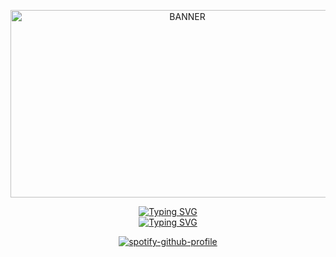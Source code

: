 

<p align="center"> <img src="https://i.ibb.co/k8xPcJH/for-github.png" width="550" height="300" alt="BANNER"/> 
  
<div align="center">
  <a href="https://git.io/typing-svg">
    <img src="https://readme-typing-svg.demolab.com?font=Barrio&duration=2000&pause=10&color=0F5F7DFF&center=true&vCenter=true&width=435&lines=salt+to+taste;salt+for+the+little+hole;in+that+face" alt="Typing SVG" />
  </a>
</div>

<div align="center">
  <a href="https://git.io/typing-svg">
    <img src="https://readme-typing-svg.demolab.com?font=Krona+One&size=15&duration=0.1&pause=1000&color=188182FF&center=true&vCenter=true&repeat=false&width=435&lines=always+ask+for+name+%26+pronouns" alt="Typing SVG" />
   </a>
</div>

<p align="center">
  <a href="https://spotify-github-profile.kittinanx.com/api/view?uid=nxy9aa2smpdjkrrbx547hnjj0&redirect=true">
    <img src="https://spotify-github-profile.kittinanx.com/api/view?uid=nxy9aa2smpdjkrrbx547hnjj0&cover_image=true&theme=natemoo-re&show_offline=true&background_color=121212&interchange=true&bar_color=53b14f&bar_color_cover=false" alt="spotify-github-profile" />
  </a>
</p>

